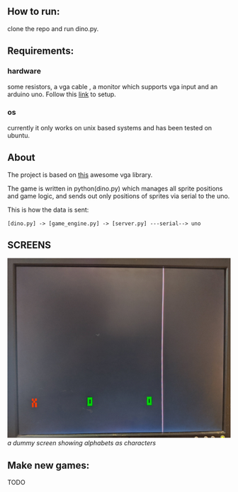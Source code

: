 How to run:
-------
clone the repo and run dino.py.

Requirements:
-------------
### hardware
some resistors, a vga cable , a monitor
which supports vga input and an arduino
uno. Follow this [link](https://github.com/smaffer/vgax) to setup.
### os
currently it only works on unix based systems and has been tested on ubuntu.

About
-----
The project is based on [this](https://github.com/smaffer/vgax) awesome vga library.

The game is written in python(dino.py) which manages all sprite positions and game logic, and sends out only positions of sprites via serial to the uno.

This is how the data is sent:

    [dino.py] -> [game_engine.py] -> [server.py] ---serial--> uno

SCREENS
-------

![pic](./pics/vga_test.jpg)
*a dummy screen showing alphabets as characters*


Make new games:
---------------
TODO

